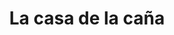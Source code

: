 ---
title: "La casa de la caña"
url: /barcelona/la-casa-de-la-cana-av-pedro-maria-freites/
shop: alcohol
---